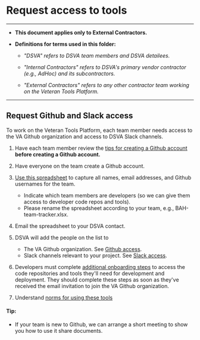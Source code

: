 # Request access to tools

<hr>

* **This document applies only to External Contractors.**

* **Definitions for terms used in this folder:**

  * *"DSVA" refers to DSVA team members and DSVA detailees.*

  * *"Internal Contractors" refers to DSVA's primary vendor contractor (e.g., AdHoc) and its subcontractors.*

  * *"External Contractors" refers to any other contractor team working on the Veteran Tools Platform.*

<hr>


## Request Github and Slack access

To work on the Veteran Tools Platform, each team member needs access to the VA Github organization and access to DSVA Slack channels.

1. Have each team member review the [tips for creating a Github account](../norms-github/README.md#tips-for-creating-a-github-account) **before creating a Github account.**

1. Have everyone on the team create a Github account.

1. [Use this spreadsheet](external-contractor-team-tracker.xlsx) to capture all names, email addresses, and Github usernames for the team.
    * Indicate which team members are developers (so we can give them access to developer code repos and tools).
    * Please rename the spreadsheet according to your team, e.g., BAH-team-tracker.xlsx.

1. Email the spreadsheet to your DSVA contact.

1. DSVA will add the people on the list to
    * The VA Github organization. See [Github access](#github-access-for-va-contractors).
    * Slack channels relevant to your project. See [Slack access](#slack-access-for-va-contractors).

1. Developers must complete [additional onboarding steps](https://department-of-veterans-affairs.github.io/va-digital-services-platform-docs/docs/vets-developer-docs/getting-started.html#getting-started) to access the code repositories and tools they'll need for development and deployment. They should complete these steps as soon as they've received the email invitation to join the VA Github organization.

1. Understand [norms for using these tools](norms-tools)


#### Tip:

* If your team is new to Github, we can arrange a short meeting to show you how to use it share documents.


